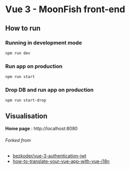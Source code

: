 # Vue 3 - MoonFish front-end

## How to run

### Running in development mode
```bash
npm run dev
```

### Run app on production
```bash
npm run start
```

### Drop DB and run app on production 
```bash
npm run start-drop
```

## Visualisation

**Home page** : http://localhost:8080

###### Forked from
- [bezkoder/vue-3-authentication-jwt](https://github.com/bezkoder/vue-3-authentication-jwt)
- [how-to-translate-your-vue-app-with-vue-i18n](https://www.codeandweb.com/babeledit/tutorials/how-to-translate-your-vue-app-with-vue-i18n)


